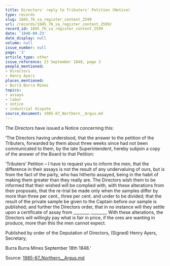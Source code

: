 ```yaml
---
title: Directors' reply to Tributers' Petition (Notice)
type: records
slug: 1845_76_sa_register_content_2599
url: /records/1845_76_sa_register_content_2599/
record_id: 1845_76_sa_register_content_2599
date: '1848-09-23'
date_display: null
volume: null
issue_number: null
page: '3'
article_type: other
issue_reference: 23 September 1848, page 3
people_mentioned:
- Directors
- Henry Ayers
places_mentioned:
- Burra Burra Mines
topics:
- assays
- labor
- notice
- industrial dispute
source_document: 1985-87_Northern__Argus.md
---
```


The Directors have issued a Notice concerning this:

‘The Directors having understood, that the answer to the petition of the Tributers, forwarded by them about three weeks since had not been communicated to them, by the late Superintendent, hereby subjoin a copy of the answer of the Board to that Petition:

‘Tributers’ Petition – I have to request you to inform the men, that the difference in their assays is not the result of any undervaluing of ours, but is from the fact of the party, who has hitherto assayed, being in the habit of making them greater than they really are.  The Directors wish them to be informed that their wished will be complied with, with these alterations from their proposals, that the re-trial be made only when the samples differ by more than three per cent., three per cent. and  under to be divided; that the result of the private sample be given to the Captain before our sample is published; and further the Directors order, that in no instance will they settle upon a certificate of assay from ________  ________  With these alterations, the Directors will willingly pay what is fair in price, if the ores are wanting in produce, more than this the men cannot expect.

Published by order of the Deputation of Directors, (Signed) Henry Ayers, Secretary,

Burra Burra Mines September 18th 1848.’

Source: [1985-87_Northern__Argus.md](/downloads/markdown/1985-87_Northern__Argus.md)
